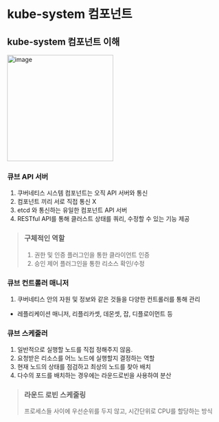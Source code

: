 # kube-system 컴포넌트

## kube-system 컴포넌트 이해

<img width="247" alt="image" src="https://user-images.githubusercontent.com/106303141/189862902-a80c5655-1eb5-4cd2-ab44-7f178b35bd4b.png">

### 큐브 API 서버
1. 쿠버네티스 시스템 컴포넌트는 오직 API 서버와 통신
2. 컴포넌트 끼리 서로 직접 통신 X
3. etcd 와 통신하는 유일한 컴포넌트 API 서버
4. RESTful API를 통해 클러스트 상태를 쿼리, 수정할 수 있는 기능 제공

> ### 구체적인 역할
> 1. 권한 및 인증 플러그인을 통한 클라이언트 인증
> 2. 승인 제어 플러그인을 통한 리소스 확인/수정

### 큐브 컨트롤러 매니저
1. 쿠버네티스 안의 자원 및 정보와 같은 것들을 다양한 컨트롤러를 통해 관리
  * 레플리케이션 매니저, 리플리카셋, 데몬셋, 잡, 디플로이먼트 등

### 큐브 스케줄러
1. 일반적으로 실행할 노드를 직접 정해주지 않음.
2. 요청받은 리소스를 어느 노드에 실행할지 결정하는 역할
3. 현재 노드의 상태를 점검하고 최상의 노드를 찾아 배치
4. 다수의 포드를 배치하는 경우에는 라운드로빈을 사용하여 분산
> ### 라운드 로빈 스케줄링
> 프로세스들 사이에 우선순위를 두지 않고, 시간단위로 CPU를 할당하는 방식

